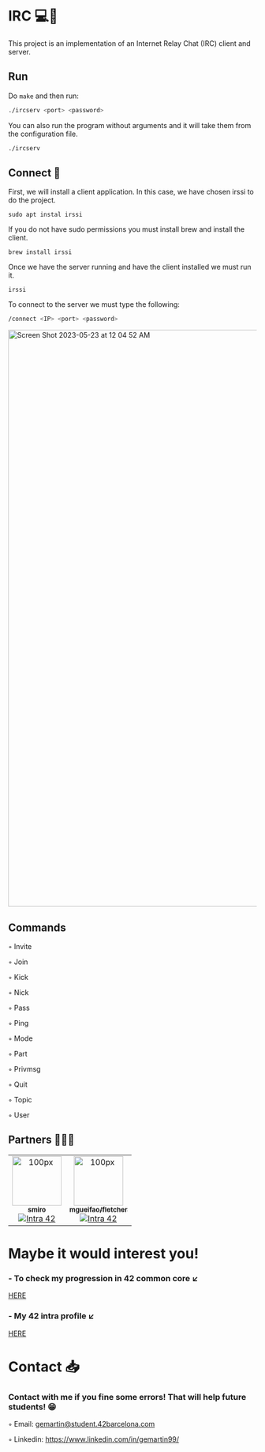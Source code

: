 # IRC 💻💬

This project is an implementation of an Internet Relay Chat (IRC) client and server.

## Run

Do ```make``` and then run:

```bash
./ircserv <port> <password>
```

You can also run the program without arguments and it will take them from the configuration file.

```bash
./ircserv
```

## Connect 📶

First, we will install a client application. In this case, we have chosen irssi to do the project.

```sudo apt instal irssi```

If you do not have sudo permissions you must install brew and install the client.

```brew install irssi```

Once we have the server running and have the client installed we must run it.

```irssi```

To connect to the server we must type the following:

```bash
/connect <IP> <port> <password> 
```

<img width="1167" alt="Screen Shot 2023-05-23 at 12 04 52 AM" src="https://github.com/gemartin99/ft_irc/assets/66915274/3f436ae0-22aa-4d96-ae80-20cf412742ff">

## Commands

◦ Invite

◦ Join

◦ Kick

◦ Nick

◦ Pass

◦ Ping

◦ Mode

◦ Part

◦ Privmsg

◦ Quit

◦ Topic

◦ User

## Partners 👨🏻‍💻

<table>
  <tr>
    <td align="center"><a href="https://github.com/sebamiro/"><img src="https://avatars.githubusercontent.com/u/88943673?v=4" width="100px;" alt="100px"/><br /><sub><b>smiro</b></sub></a><br /><a href="https://profile.intra.42.fr/users/smiro" title="Intra 42"><img src="https://img.shields.io/badge/Barcelona-FFFFFF?style=plastic&logo=42&logoColor=000000" alt="Intra 42"/></a></td>
    <td align="center"><a href="https://github.com/fletcher97/"><img src="https://avatars.githubusercontent.com/u/9729490?v=4" width="100px;" alt="100px"/><br /><sub><b>mgueifao/fletcher</b></sub></a><br /><a href="https://profile.intra.42.fr/users/mgueifao" title="Intra 42"><img src="https://img.shields.io/badge/Barcelona-FFFFFF?style=plastic&logo=42&logoColor=000000" alt="Intra 42"/></a></td>
  </tr>
</table>

# Maybe it would interest you!

### - To check my progression in 42 common core ↙️

[HERE](https://github.com/gemartin99/42cursus)

### - My 42 intra profile ↙️
[HERE](https://profile.intra.42.fr/users/gemartin)

# Contact 📥

### Contact with me if you fine some errors! That will help future students! 😁

◦ Email: gemartin@student.42barcelona.com

◦ Linkedin: https://www.linkedin.com/in/gemartin99/
